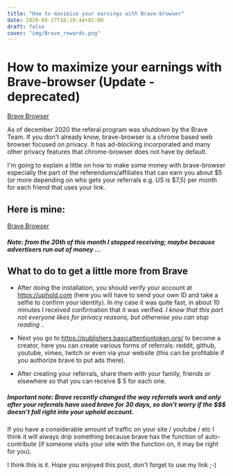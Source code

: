 ```yaml
---
title: "How to maximize your earnings with Brave-browser"
date: 2020-08-27T16:19:44+01:00
draft: false
cover: "img/Brave_rewards.png"
---
```


# How to maximize your earnings with Brave-browser (Update - deprecated)

[Brave Browser](https://brave.com/kwe719)

As of december 2020 the referal program was shutdown by the Brave Team.
If you don't already know, brave-browser is a chrome based web browser focused on privacy. It has ad-blocking incorporated and many other privacy features that chrome-browser does not have by default.

I'm going to explain a little on how to make some money with brave-browser especially the part of the referendums/affiliates that can earn you about $5 (or more depending on who gets your referrals e.g. US is $7,5) per month for each friend that uses your link.

## Here is mine:

[Brave Browser](https://brave.com/kwe719)


##### Note: from the 20th of this month I stopped receiving; maybe because advertisers run out of money ...

## What to do to get a little more from Brave
- After doing the installation, you should verify your account at https://uphold.com (here you will have to send your own ID and take a selfie to confirm your identity). In my case it was quite fast, in about 10 minutes I received confirmation that it was verified. _I know that this part not everyone likes for privacy reasons, but otherwise you can stop reading .._

- Next you go to https://publishers.basicattentiontoken.org/ to become a creator, here you can create various forms of referrals: reddit, github, youtube, vimeo, twitch or even via your website (this can be profitable if you authorize brave to put ads there).
- After creating your referrals, share them with your family, friends or elsewhere so that you can receive $ 5 for each one.

##### Important note: Brave recently changed the way referrals work and only after your referrals have used brave for 30 days, so don't worry if the $$$ doesn't fall right into your uphold account.

If you have a considerable amount of traffic on your site / youtube / etc I think it will always drip something because brave has the function of auto-contribute (if someone visits your site with the function on, it may be right for you).

I think this is it. Hope you enjoyed this post, don't forget to use my link ;-)

